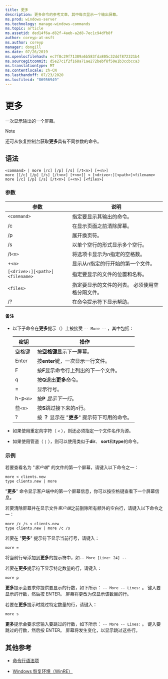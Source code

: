 ```yaml
---
title: 更多
description: 更多命令的参考文章，其中每次显示一个输出屏幕。
ms.prod: windows-server
ms.technology: manage-windows-commands
ms.topic: article
ms.assetid: ded14f6a-d82f-4aeb-a2d8-7ec1c94dfb8f
author: coreyp-at-msft
ms.author: coreyp
manager: dongill
ms.date: 07/26/2019
ms.openlocfilehash: ec7f8c29f71389a6b583fda805c32ddf872321b4
ms.sourcegitcommit: d5e27c1f2f168a71ae272bebf8f50e1b3ccbcca3
ms.translationtype: MT
ms.contentlocale: zh-CN
ms.lasthandoff: 07/23/2020
ms.locfileid: "86956949"
---
```

# <a name="more"></a>更多

一次显示输出的一个屏幕。

> [!NOTE]
> 还可从恢复控制台获取**更多**具有不同参数的命令。

## <a name="syntax"></a>语法

```
<command> | more [/c] [/p] [/s] [/t<n>] [+<n>]
more [[/c] [/p] [/s] [/t<n>] [+<n>]] < [<drive>:][<path>]<filename>
more [/c] [/p] [/s] [/t<n>] [+<n>] [<files>]
```

### <a name="parameters"></a>参数

| 参数 | 说明 |
| --------- | ----------- |
| `<command>` | 指定要显示其输出的命令。 |
| /c | 在显示页面之前清除屏幕。 |
| /p | 展开换页符。 |
| /s | 以单个空行的形式显示多个空行。 |
| /t`<n>` | 将选项卡显示为*n*指定的空格数。 |
| +`<n>` | 显示从*n*指定的行开始的第一个文件。 |
| `[<drive>:][<path>]<filename>` | 指定要显示的文件的位置和名称。 |
| `<files>` | 指定要显示的文件的列表。 必须使用空格分隔文件。 |
| /? | 在命令提示符下显示帮助。 |

#### <a name="remarks"></a>备注

- 以下子命令在**更多**提示（）上被接受 `-- More --` ，其中包括：

    | 密钥 | 操作 |
    | --- | ------ |
    | 空格键 | 按**空格键**显示下一屏幕。 |
    | Enter | 按**enter**键，一次显示一行文件。 |
    | F | 按**F**显示命令行上列出的下一个文件。 |
    | q | 按**Q**退出**更多**命令。 |
    | = | 显示行号。 |
    | h-p`<n>` | 按**P** *显示下一行*。 |
    | 些`<n>` | 按**S**跳过接下来的*n*行。 |
    | ? | 按 **？** 显示在 "**更多**" 提示符下可用的命令。|

- 如果使用重定向字符（ `<` ），则还必须指定一个文件名作为源。

- 如果使用管道（ `|` ），则可以使用类似于**dir**、 **sort**和**type**的命令。

### <a name="examples"></a>示例

若要查看名为 "*客户端*" 的文件的第一个屏幕，请键入以下命令之一：

```
more < clients.new
type clients.new | more
```

"**更多**" 命令显示客户端中的第一个屏幕信息，你可以按空格键查看下一个屏幕信息。

若要清除屏幕并在显示文件*客户端*之前删除所有额外的空白行，请键入以下命令之一：

```
more /c /s < clients.new
type clients.new | more /c /s
```

若要在 "**更多**" 提示符下显示当前行号，请键入：

```
more =
```

将当前行号添加到**更多**的提示符中，如`-- More [Line: 24] --`

若要在**更多**提示符下显示特定数量的行，请键入：

```
more p
```

**更多**提示会要求你提供要显示的行数，如下所示： `-- More -- Lines:` 。 键入要显示的行数，然后按 ENTER。 屏幕将更改为仅显示该数目的行。

若要在**更多**提示时跳过特定数量的行，请键入：

```
more s
```

**更多**提示会要求您输入要跳过的行数，如下所示： `-- More -- Lines:` 。 键入要跳过的行数，然后按 ENTER。 屏幕将发生变化，以显示跳过这些行。

## <a name="additional-references"></a>其他参考

- [命令行语法项](command-line-syntax-key.md)

- [Windows 恢复环境（WinRE）](/windows-hardware/manufacture/desktop/windows-recovery-environment--windows-re--technical-reference)
